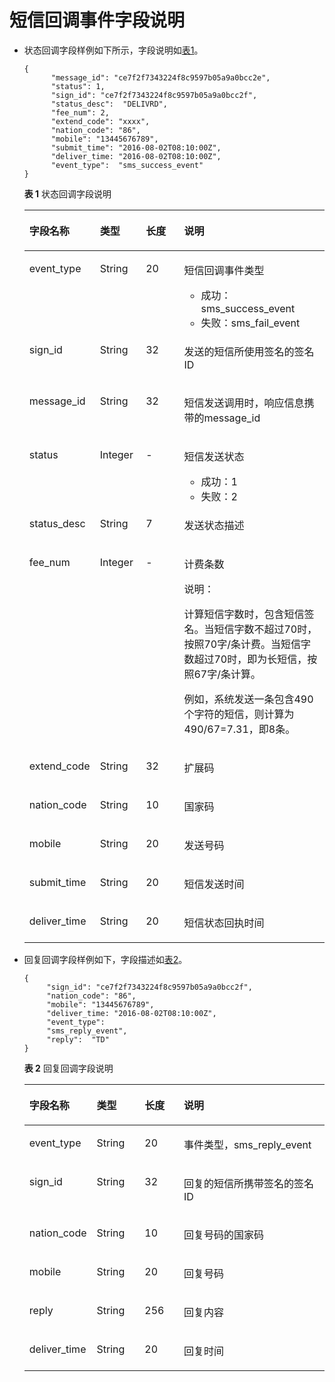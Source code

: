 # 短信回调事件字段说明<a name="smn_ug_a7000"></a>

-   状态回调字段样例如下所示，字段说明如[表1](#table6777239102910)。

    ```
    {
          "message_id": "ce7f2f7343224f8c9597b05a9a0bcc2e",
          "status": 1,
          "sign_id": "ce7f2f7343224f8c9597b05a9a0bcc2f",
          "status_desc":  "DELIVRD",
          "fee_num": 2,
          "extend_code": "xxxx",
          "nation_code": "86",
          "mobile": "13445676789",
          "submit_time": "2016-08-02T08:10:00Z",
          "deliver_time: "2016-08-02T08:10:00Z",
          "event_type":  "sms_success_event" 
    }
    ```

    **表 1**  状态回调字段说明

    <a name="table6777239102910"></a>
    <table><thead align="left"><tr id="zh-cn_topic_0095412131_row156531956141915"><th class="cellrowborder" valign="top" width="14.85148514851485%" id="mcps1.2.5.1.1"><p id="zh-cn_topic_0095412131_p126533569193"><a name="zh-cn_topic_0095412131_p126533569193"></a><a name="zh-cn_topic_0095412131_p126533569193"></a>字段名称</p>
    </th>
    <th class="cellrowborder" valign="top" width="15.841584158415841%" id="mcps1.2.5.1.2"><p id="zh-cn_topic_0095412131_p186531956101916"><a name="zh-cn_topic_0095412131_p186531956101916"></a><a name="zh-cn_topic_0095412131_p186531956101916"></a>类型</p>
    </th>
    <th class="cellrowborder" valign="top" width="15.841584158415841%" id="mcps1.2.5.1.3"><p id="zh-cn_topic_0095412131_p4653135616199"><a name="zh-cn_topic_0095412131_p4653135616199"></a><a name="zh-cn_topic_0095412131_p4653135616199"></a>长度</p>
    </th>
    <th class="cellrowborder" valign="top" width="53.46534653465347%" id="mcps1.2.5.1.4"><p id="zh-cn_topic_0095412131_p86531056111914"><a name="zh-cn_topic_0095412131_p86531056111914"></a><a name="zh-cn_topic_0095412131_p86531056111914"></a>说明</p>
    </th>
    </tr>
    </thead>
    <tbody><tr id="zh-cn_topic_0095412131_row18653135631918"><td class="cellrowborder" valign="top" width="14.85148514851485%" headers="mcps1.2.5.1.1 "><p id="zh-cn_topic_0095412131_p76531456121912"><a name="zh-cn_topic_0095412131_p76531456121912"></a><a name="zh-cn_topic_0095412131_p76531456121912"></a>event_type</p>
    </td>
    <td class="cellrowborder" valign="top" width="15.841584158415841%" headers="mcps1.2.5.1.2 "><p id="zh-cn_topic_0095412131_p56531856101913"><a name="zh-cn_topic_0095412131_p56531856101913"></a><a name="zh-cn_topic_0095412131_p56531856101913"></a>String</p>
    </td>
    <td class="cellrowborder" valign="top" width="15.841584158415841%" headers="mcps1.2.5.1.3 "><p id="zh-cn_topic_0095412131_p116531566197"><a name="zh-cn_topic_0095412131_p116531566197"></a><a name="zh-cn_topic_0095412131_p116531566197"></a>20</p>
    </td>
    <td class="cellrowborder" valign="top" width="53.46534653465347%" headers="mcps1.2.5.1.4 "><p id="zh-cn_topic_0095412131_p1387332772117"><a name="zh-cn_topic_0095412131_p1387332772117"></a><a name="zh-cn_topic_0095412131_p1387332772117"></a>短信回调事件类型</p>
    <a name="zh-cn_topic_0095412131_ul995113632110"></a><a name="zh-cn_topic_0095412131_ul995113632110"></a><ul id="zh-cn_topic_0095412131_ul995113632110"><li>成功：sms_success_event</li><li>失败：sms_fail_event</li></ul>
    </td>
    </tr>
    <tr id="zh-cn_topic_0095412131_row176536562193"><td class="cellrowborder" valign="top" width="14.85148514851485%" headers="mcps1.2.5.1.1 "><p id="zh-cn_topic_0095412131_p56536563199"><a name="zh-cn_topic_0095412131_p56536563199"></a><a name="zh-cn_topic_0095412131_p56536563199"></a>sign_id</p>
    </td>
    <td class="cellrowborder" valign="top" width="15.841584158415841%" headers="mcps1.2.5.1.2 "><p id="zh-cn_topic_0095412131_p1565395619191"><a name="zh-cn_topic_0095412131_p1565395619191"></a><a name="zh-cn_topic_0095412131_p1565395619191"></a>String</p>
    </td>
    <td class="cellrowborder" valign="top" width="15.841584158415841%" headers="mcps1.2.5.1.3 "><p id="zh-cn_topic_0095412131_p1265315563193"><a name="zh-cn_topic_0095412131_p1265315563193"></a><a name="zh-cn_topic_0095412131_p1265315563193"></a>32</p>
    </td>
    <td class="cellrowborder" valign="top" width="53.46534653465347%" headers="mcps1.2.5.1.4 "><p id="zh-cn_topic_0095412131_p9653115614190"><a name="zh-cn_topic_0095412131_p9653115614190"></a><a name="zh-cn_topic_0095412131_p9653115614190"></a>发送的短信所使用签名的签名ID</p>
    </td>
    </tr>
    <tr id="zh-cn_topic_0095412131_row36533567198"><td class="cellrowborder" valign="top" width="14.85148514851485%" headers="mcps1.2.5.1.1 "><p id="zh-cn_topic_0095412131_p136535568197"><a name="zh-cn_topic_0095412131_p136535568197"></a><a name="zh-cn_topic_0095412131_p136535568197"></a>message_id</p>
    </td>
    <td class="cellrowborder" valign="top" width="15.841584158415841%" headers="mcps1.2.5.1.2 "><p id="zh-cn_topic_0095412131_p19653125601915"><a name="zh-cn_topic_0095412131_p19653125601915"></a><a name="zh-cn_topic_0095412131_p19653125601915"></a>String</p>
    </td>
    <td class="cellrowborder" valign="top" width="15.841584158415841%" headers="mcps1.2.5.1.3 "><p id="zh-cn_topic_0095412131_p565355618194"><a name="zh-cn_topic_0095412131_p565355618194"></a><a name="zh-cn_topic_0095412131_p565355618194"></a>32</p>
    </td>
    <td class="cellrowborder" valign="top" width="53.46534653465347%" headers="mcps1.2.5.1.4 "><p id="zh-cn_topic_0095412131_p2653155621917"><a name="zh-cn_topic_0095412131_p2653155621917"></a><a name="zh-cn_topic_0095412131_p2653155621917"></a>短信发送调用时，响应信息携带的message_id</p>
    </td>
    </tr>
    <tr id="zh-cn_topic_0095412131_row1653205601913"><td class="cellrowborder" valign="top" width="14.85148514851485%" headers="mcps1.2.5.1.1 "><p id="zh-cn_topic_0095412131_p465318569191"><a name="zh-cn_topic_0095412131_p465318569191"></a><a name="zh-cn_topic_0095412131_p465318569191"></a>status</p>
    </td>
    <td class="cellrowborder" valign="top" width="15.841584158415841%" headers="mcps1.2.5.1.2 "><p id="zh-cn_topic_0095412131_p0653135661912"><a name="zh-cn_topic_0095412131_p0653135661912"></a><a name="zh-cn_topic_0095412131_p0653135661912"></a>Integer</p>
    </td>
    <td class="cellrowborder" valign="top" width="15.841584158415841%" headers="mcps1.2.5.1.3 "><p id="zh-cn_topic_0095412131_p10653145611916"><a name="zh-cn_topic_0095412131_p10653145611916"></a><a name="zh-cn_topic_0095412131_p10653145611916"></a>-</p>
    </td>
    <td class="cellrowborder" valign="top" width="53.46534653465347%" headers="mcps1.2.5.1.4 "><p id="zh-cn_topic_0095412131_p1087454111224"><a name="zh-cn_topic_0095412131_p1087454111224"></a><a name="zh-cn_topic_0095412131_p1087454111224"></a>短信发送状态</p>
    <a name="zh-cn_topic_0095412131_ul11796154612213"></a><a name="zh-cn_topic_0095412131_ul11796154612213"></a><ul id="zh-cn_topic_0095412131_ul11796154612213"><li>成功：1</li><li>失败：2</li></ul>
    </td>
    </tr>
    <tr id="zh-cn_topic_0095412131_row1065355631912"><td class="cellrowborder" valign="top" width="14.85148514851485%" headers="mcps1.2.5.1.1 "><p id="zh-cn_topic_0095412131_p46531256201913"><a name="zh-cn_topic_0095412131_p46531256201913"></a><a name="zh-cn_topic_0095412131_p46531256201913"></a>status_desc</p>
    </td>
    <td class="cellrowborder" valign="top" width="15.841584158415841%" headers="mcps1.2.5.1.2 "><p id="zh-cn_topic_0095412131_p76531356111914"><a name="zh-cn_topic_0095412131_p76531356111914"></a><a name="zh-cn_topic_0095412131_p76531356111914"></a>String</p>
    </td>
    <td class="cellrowborder" valign="top" width="15.841584158415841%" headers="mcps1.2.5.1.3 "><p id="zh-cn_topic_0095412131_p66531562198"><a name="zh-cn_topic_0095412131_p66531562198"></a><a name="zh-cn_topic_0095412131_p66531562198"></a>7</p>
    </td>
    <td class="cellrowborder" valign="top" width="53.46534653465347%" headers="mcps1.2.5.1.4 "><p id="zh-cn_topic_0095412131_p4653656181911"><a name="zh-cn_topic_0095412131_p4653656181911"></a><a name="zh-cn_topic_0095412131_p4653656181911"></a>发送状态描述</p>
    </td>
    </tr>
    <tr id="zh-cn_topic_0095412131_row365365621917"><td class="cellrowborder" valign="top" width="14.85148514851485%" headers="mcps1.2.5.1.1 "><p id="zh-cn_topic_0095412131_p11653175617193"><a name="zh-cn_topic_0095412131_p11653175617193"></a><a name="zh-cn_topic_0095412131_p11653175617193"></a>fee_num</p>
    </td>
    <td class="cellrowborder" valign="top" width="15.841584158415841%" headers="mcps1.2.5.1.2 "><p id="zh-cn_topic_0095412131_p465395681913"><a name="zh-cn_topic_0095412131_p465395681913"></a><a name="zh-cn_topic_0095412131_p465395681913"></a>Integer</p>
    </td>
    <td class="cellrowborder" valign="top" width="15.841584158415841%" headers="mcps1.2.5.1.3 "><p id="zh-cn_topic_0095412131_p465375651914"><a name="zh-cn_topic_0095412131_p465375651914"></a><a name="zh-cn_topic_0095412131_p465375651914"></a>-</p>
    </td>
    <td class="cellrowborder" valign="top" width="53.46534653465347%" headers="mcps1.2.5.1.4 "><p id="zh-cn_topic_0095412131_p40569792"><a name="zh-cn_topic_0095412131_p40569792"></a><a name="zh-cn_topic_0095412131_p40569792"></a>计费条数</p>
    <div class="note" id="zh-cn_topic_0095412131_note1279665914429"><a name="zh-cn_topic_0095412131_note1279665914429"></a><a name="zh-cn_topic_0095412131_note1279665914429"></a><span class="notetitle"> 说明： </span><div class="notebody"><p id="zh-cn_topic_0095412131_p1490314641113"><a name="zh-cn_topic_0095412131_p1490314641113"></a><a name="zh-cn_topic_0095412131_p1490314641113"></a>计算短信字数时，包含短信签名。当短信字数不超过70时，按照70字/条计费。当短信字数超过70时，即为长短信，按照67字/条计算。</p>
    <p id="zh-cn_topic_0095412131_p756355118913"><a name="zh-cn_topic_0095412131_p756355118913"></a><a name="zh-cn_topic_0095412131_p756355118913"></a>例如，系统发送一条包含490个字符的短信，则计算为490/67=7.31，即8条。</p>
    </div></div>
    </td>
    </tr>
    <tr id="zh-cn_topic_0095412131_row865315619196"><td class="cellrowborder" valign="top" width="14.85148514851485%" headers="mcps1.2.5.1.1 "><p id="zh-cn_topic_0095412131_p96531656151911"><a name="zh-cn_topic_0095412131_p96531656151911"></a><a name="zh-cn_topic_0095412131_p96531656151911"></a>extend_code</p>
    </td>
    <td class="cellrowborder" valign="top" width="15.841584158415841%" headers="mcps1.2.5.1.2 "><p id="zh-cn_topic_0095412131_p17653056191915"><a name="zh-cn_topic_0095412131_p17653056191915"></a><a name="zh-cn_topic_0095412131_p17653056191915"></a>String</p>
    </td>
    <td class="cellrowborder" valign="top" width="15.841584158415841%" headers="mcps1.2.5.1.3 "><p id="zh-cn_topic_0095412131_p16653195641920"><a name="zh-cn_topic_0095412131_p16653195641920"></a><a name="zh-cn_topic_0095412131_p16653195641920"></a>32</p>
    </td>
    <td class="cellrowborder" valign="top" width="53.46534653465347%" headers="mcps1.2.5.1.4 "><p id="zh-cn_topic_0095412131_p065375611191"><a name="zh-cn_topic_0095412131_p065375611191"></a><a name="zh-cn_topic_0095412131_p065375611191"></a>扩展码</p>
    </td>
    </tr>
    <tr id="zh-cn_topic_0095412131_row0653556111914"><td class="cellrowborder" valign="top" width="14.85148514851485%" headers="mcps1.2.5.1.1 "><p id="zh-cn_topic_0095412131_p6653155615195"><a name="zh-cn_topic_0095412131_p6653155615195"></a><a name="zh-cn_topic_0095412131_p6653155615195"></a>nation_code</p>
    </td>
    <td class="cellrowborder" valign="top" width="15.841584158415841%" headers="mcps1.2.5.1.2 "><p id="zh-cn_topic_0095412131_p146531856131915"><a name="zh-cn_topic_0095412131_p146531856131915"></a><a name="zh-cn_topic_0095412131_p146531856131915"></a>String</p>
    </td>
    <td class="cellrowborder" valign="top" width="15.841584158415841%" headers="mcps1.2.5.1.3 "><p id="zh-cn_topic_0095412131_p1065315612194"><a name="zh-cn_topic_0095412131_p1065315612194"></a><a name="zh-cn_topic_0095412131_p1065315612194"></a>10</p>
    </td>
    <td class="cellrowborder" valign="top" width="53.46534653465347%" headers="mcps1.2.5.1.4 "><p id="zh-cn_topic_0095412131_p176530568198"><a name="zh-cn_topic_0095412131_p176530568198"></a><a name="zh-cn_topic_0095412131_p176530568198"></a>国家码</p>
    </td>
    </tr>
    <tr id="zh-cn_topic_0095412131_row20653105611918"><td class="cellrowborder" valign="top" width="14.85148514851485%" headers="mcps1.2.5.1.1 "><p id="zh-cn_topic_0095412131_p1365312566193"><a name="zh-cn_topic_0095412131_p1365312566193"></a><a name="zh-cn_topic_0095412131_p1365312566193"></a>mobile</p>
    </td>
    <td class="cellrowborder" valign="top" width="15.841584158415841%" headers="mcps1.2.5.1.2 "><p id="zh-cn_topic_0095412131_p16535562194"><a name="zh-cn_topic_0095412131_p16535562194"></a><a name="zh-cn_topic_0095412131_p16535562194"></a>String</p>
    </td>
    <td class="cellrowborder" valign="top" width="15.841584158415841%" headers="mcps1.2.5.1.3 "><p id="zh-cn_topic_0095412131_p14653115617194"><a name="zh-cn_topic_0095412131_p14653115617194"></a><a name="zh-cn_topic_0095412131_p14653115617194"></a>20</p>
    </td>
    <td class="cellrowborder" valign="top" width="53.46534653465347%" headers="mcps1.2.5.1.4 "><p id="zh-cn_topic_0095412131_p1865335631918"><a name="zh-cn_topic_0095412131_p1865335631918"></a><a name="zh-cn_topic_0095412131_p1865335631918"></a>发送号码</p>
    </td>
    </tr>
    <tr id="zh-cn_topic_0095412131_row46531756111911"><td class="cellrowborder" valign="top" width="14.85148514851485%" headers="mcps1.2.5.1.1 "><p id="zh-cn_topic_0095412131_p46531456171910"><a name="zh-cn_topic_0095412131_p46531456171910"></a><a name="zh-cn_topic_0095412131_p46531456171910"></a>submit_time</p>
    </td>
    <td class="cellrowborder" valign="top" width="15.841584158415841%" headers="mcps1.2.5.1.2 "><p id="zh-cn_topic_0095412131_p2065314568197"><a name="zh-cn_topic_0095412131_p2065314568197"></a><a name="zh-cn_topic_0095412131_p2065314568197"></a>String</p>
    </td>
    <td class="cellrowborder" valign="top" width="15.841584158415841%" headers="mcps1.2.5.1.3 "><p id="zh-cn_topic_0095412131_p96531756181920"><a name="zh-cn_topic_0095412131_p96531756181920"></a><a name="zh-cn_topic_0095412131_p96531756181920"></a>20</p>
    </td>
    <td class="cellrowborder" valign="top" width="53.46534653465347%" headers="mcps1.2.5.1.4 "><p id="zh-cn_topic_0095412131_p16653456141915"><a name="zh-cn_topic_0095412131_p16653456141915"></a><a name="zh-cn_topic_0095412131_p16653456141915"></a>短信发送时间</p>
    </td>
    </tr>
    <tr id="zh-cn_topic_0095412131_row365312563197"><td class="cellrowborder" valign="top" width="14.85148514851485%" headers="mcps1.2.5.1.1 "><p id="zh-cn_topic_0095412131_p166531456191916"><a name="zh-cn_topic_0095412131_p166531456191916"></a><a name="zh-cn_topic_0095412131_p166531456191916"></a>deliver_time</p>
    </td>
    <td class="cellrowborder" valign="top" width="15.841584158415841%" headers="mcps1.2.5.1.2 "><p id="zh-cn_topic_0095412131_p7653165616197"><a name="zh-cn_topic_0095412131_p7653165616197"></a><a name="zh-cn_topic_0095412131_p7653165616197"></a>String</p>
    </td>
    <td class="cellrowborder" valign="top" width="15.841584158415841%" headers="mcps1.2.5.1.3 "><p id="zh-cn_topic_0095412131_p365395619199"><a name="zh-cn_topic_0095412131_p365395619199"></a><a name="zh-cn_topic_0095412131_p365395619199"></a>20</p>
    </td>
    <td class="cellrowborder" valign="top" width="53.46534653465347%" headers="mcps1.2.5.1.4 "><p id="zh-cn_topic_0095412131_p765318569192"><a name="zh-cn_topic_0095412131_p765318569192"></a><a name="zh-cn_topic_0095412131_p765318569192"></a>短信状态回执时间</p>
    </td>
    </tr>
    </tbody>
    </table>


-   回复回调字段样例如下，字段描述如[表2](#table1760176144719)。

    ```
    {    
         "sign_id": "ce7f2f7343224f8c9597b05a9a0bcc2f",   
         "nation_code": "86",        
         "mobile": "13445676789",   
         "deliver_time: "2016-08-02T08:10:00Z",    
         "event_type": 
         "sms_reply_event",   
         "reply":  "TD"
    }
    ```

    **表 2**  回复回调字段说明

    <a name="table1760176144719"></a>
    <table><thead align="left"><tr id="zh-cn_topic_0095412131_row2080912112208"><th class="cellrowborder" valign="top" width="15.841584158415841%" id="mcps1.2.5.1.1"><p id="zh-cn_topic_0095412131_p6809611122011"><a name="zh-cn_topic_0095412131_p6809611122011"></a><a name="zh-cn_topic_0095412131_p6809611122011"></a>字段名称</p>
    </th>
    <th class="cellrowborder" valign="top" width="16.831683168316832%" id="mcps1.2.5.1.2"><p id="zh-cn_topic_0095412131_p980910112204"><a name="zh-cn_topic_0095412131_p980910112204"></a><a name="zh-cn_topic_0095412131_p980910112204"></a>类型</p>
    </th>
    <th class="cellrowborder" valign="top" width="13.861386138613863%" id="mcps1.2.5.1.3"><p id="zh-cn_topic_0095412131_p180971119209"><a name="zh-cn_topic_0095412131_p180971119209"></a><a name="zh-cn_topic_0095412131_p180971119209"></a>长度</p>
    </th>
    <th class="cellrowborder" valign="top" width="53.46534653465347%" id="mcps1.2.5.1.4"><p id="zh-cn_topic_0095412131_p1980971117205"><a name="zh-cn_topic_0095412131_p1980971117205"></a><a name="zh-cn_topic_0095412131_p1980971117205"></a>说明</p>
    </th>
    </tr>
    </thead>
    <tbody><tr id="zh-cn_topic_0095412131_row17809111102015"><td class="cellrowborder" valign="top" width="15.841584158415841%" headers="mcps1.2.5.1.1 "><p id="zh-cn_topic_0095412131_p78091811192011"><a name="zh-cn_topic_0095412131_p78091811192011"></a><a name="zh-cn_topic_0095412131_p78091811192011"></a>event_type</p>
    </td>
    <td class="cellrowborder" valign="top" width="16.831683168316832%" headers="mcps1.2.5.1.2 "><p id="zh-cn_topic_0095412131_p9809191114209"><a name="zh-cn_topic_0095412131_p9809191114209"></a><a name="zh-cn_topic_0095412131_p9809191114209"></a>String</p>
    </td>
    <td class="cellrowborder" valign="top" width="13.861386138613863%" headers="mcps1.2.5.1.3 "><p id="zh-cn_topic_0095412131_p9809101113209"><a name="zh-cn_topic_0095412131_p9809101113209"></a><a name="zh-cn_topic_0095412131_p9809101113209"></a>20</p>
    </td>
    <td class="cellrowborder" valign="top" width="53.46534653465347%" headers="mcps1.2.5.1.4 "><p id="zh-cn_topic_0095412131_p18809911172010"><a name="zh-cn_topic_0095412131_p18809911172010"></a><a name="zh-cn_topic_0095412131_p18809911172010"></a>事件类型，sms_reply_event</p>
    </td>
    </tr>
    <tr id="zh-cn_topic_0095412131_row6809141112200"><td class="cellrowborder" valign="top" width="15.841584158415841%" headers="mcps1.2.5.1.1 "><p id="zh-cn_topic_0095412131_p138091711202018"><a name="zh-cn_topic_0095412131_p138091711202018"></a><a name="zh-cn_topic_0095412131_p138091711202018"></a>sign_id</p>
    </td>
    <td class="cellrowborder" valign="top" width="16.831683168316832%" headers="mcps1.2.5.1.2 "><p id="zh-cn_topic_0095412131_p48091911112012"><a name="zh-cn_topic_0095412131_p48091911112012"></a><a name="zh-cn_topic_0095412131_p48091911112012"></a>String</p>
    </td>
    <td class="cellrowborder" valign="top" width="13.861386138613863%" headers="mcps1.2.5.1.3 "><p id="zh-cn_topic_0095412131_p13809141118206"><a name="zh-cn_topic_0095412131_p13809141118206"></a><a name="zh-cn_topic_0095412131_p13809141118206"></a>32</p>
    </td>
    <td class="cellrowborder" valign="top" width="53.46534653465347%" headers="mcps1.2.5.1.4 "><p id="zh-cn_topic_0095412131_p0809411192015"><a name="zh-cn_topic_0095412131_p0809411192015"></a><a name="zh-cn_topic_0095412131_p0809411192015"></a>回复的短信所携带签名的签名ID</p>
    </td>
    </tr>
    <tr id="zh-cn_topic_0095412131_row68096114202"><td class="cellrowborder" valign="top" width="15.841584158415841%" headers="mcps1.2.5.1.1 "><p id="zh-cn_topic_0095412131_p128091011182014"><a name="zh-cn_topic_0095412131_p128091011182014"></a><a name="zh-cn_topic_0095412131_p128091011182014"></a>nation_code</p>
    </td>
    <td class="cellrowborder" valign="top" width="16.831683168316832%" headers="mcps1.2.5.1.2 "><p id="zh-cn_topic_0095412131_p19809911112010"><a name="zh-cn_topic_0095412131_p19809911112010"></a><a name="zh-cn_topic_0095412131_p19809911112010"></a>String</p>
    </td>
    <td class="cellrowborder" valign="top" width="13.861386138613863%" headers="mcps1.2.5.1.3 "><p id="zh-cn_topic_0095412131_p8809611122018"><a name="zh-cn_topic_0095412131_p8809611122018"></a><a name="zh-cn_topic_0095412131_p8809611122018"></a>10</p>
    </td>
    <td class="cellrowborder" valign="top" width="53.46534653465347%" headers="mcps1.2.5.1.4 "><p id="zh-cn_topic_0095412131_p148095119203"><a name="zh-cn_topic_0095412131_p148095119203"></a><a name="zh-cn_topic_0095412131_p148095119203"></a>回复号码的国家码</p>
    </td>
    </tr>
    <tr id="zh-cn_topic_0095412131_row5809911132012"><td class="cellrowborder" valign="top" width="15.841584158415841%" headers="mcps1.2.5.1.1 "><p id="zh-cn_topic_0095412131_p12809121117204"><a name="zh-cn_topic_0095412131_p12809121117204"></a><a name="zh-cn_topic_0095412131_p12809121117204"></a>mobile</p>
    </td>
    <td class="cellrowborder" valign="top" width="16.831683168316832%" headers="mcps1.2.5.1.2 "><p id="zh-cn_topic_0095412131_p158091011132015"><a name="zh-cn_topic_0095412131_p158091011132015"></a><a name="zh-cn_topic_0095412131_p158091011132015"></a>String</p>
    </td>
    <td class="cellrowborder" valign="top" width="13.861386138613863%" headers="mcps1.2.5.1.3 "><p id="zh-cn_topic_0095412131_p12809611192017"><a name="zh-cn_topic_0095412131_p12809611192017"></a><a name="zh-cn_topic_0095412131_p12809611192017"></a>20</p>
    </td>
    <td class="cellrowborder" valign="top" width="53.46534653465347%" headers="mcps1.2.5.1.4 "><p id="zh-cn_topic_0095412131_p680916112208"><a name="zh-cn_topic_0095412131_p680916112208"></a><a name="zh-cn_topic_0095412131_p680916112208"></a>回复号码</p>
    </td>
    </tr>
    <tr id="zh-cn_topic_0095412131_row4809111117203"><td class="cellrowborder" valign="top" width="15.841584158415841%" headers="mcps1.2.5.1.1 "><p id="zh-cn_topic_0095412131_p11809121118202"><a name="zh-cn_topic_0095412131_p11809121118202"></a><a name="zh-cn_topic_0095412131_p11809121118202"></a>reply</p>
    </td>
    <td class="cellrowborder" valign="top" width="16.831683168316832%" headers="mcps1.2.5.1.2 "><p id="zh-cn_topic_0095412131_p15809121132019"><a name="zh-cn_topic_0095412131_p15809121132019"></a><a name="zh-cn_topic_0095412131_p15809121132019"></a>String</p>
    </td>
    <td class="cellrowborder" valign="top" width="13.861386138613863%" headers="mcps1.2.5.1.3 "><p id="zh-cn_topic_0095412131_p2809141119205"><a name="zh-cn_topic_0095412131_p2809141119205"></a><a name="zh-cn_topic_0095412131_p2809141119205"></a>256</p>
    </td>
    <td class="cellrowborder" valign="top" width="53.46534653465347%" headers="mcps1.2.5.1.4 "><p id="zh-cn_topic_0095412131_p180981117206"><a name="zh-cn_topic_0095412131_p180981117206"></a><a name="zh-cn_topic_0095412131_p180981117206"></a>回复内容</p>
    </td>
    </tr>
    <tr id="zh-cn_topic_0095412131_row188091511142019"><td class="cellrowborder" valign="top" width="15.841584158415841%" headers="mcps1.2.5.1.1 "><p id="zh-cn_topic_0095412131_p11809511192016"><a name="zh-cn_topic_0095412131_p11809511192016"></a><a name="zh-cn_topic_0095412131_p11809511192016"></a>deliver_time</p>
    </td>
    <td class="cellrowborder" valign="top" width="16.831683168316832%" headers="mcps1.2.5.1.2 "><p id="zh-cn_topic_0095412131_p7809151117201"><a name="zh-cn_topic_0095412131_p7809151117201"></a><a name="zh-cn_topic_0095412131_p7809151117201"></a>String</p>
    </td>
    <td class="cellrowborder" valign="top" width="13.861386138613863%" headers="mcps1.2.5.1.3 "><p id="zh-cn_topic_0095412131_p12809151112011"><a name="zh-cn_topic_0095412131_p12809151112011"></a><a name="zh-cn_topic_0095412131_p12809151112011"></a>20</p>
    </td>
    <td class="cellrowborder" valign="top" width="53.46534653465347%" headers="mcps1.2.5.1.4 "><p id="zh-cn_topic_0095412131_p680919115208"><a name="zh-cn_topic_0095412131_p680919115208"></a><a name="zh-cn_topic_0095412131_p680919115208"></a>回复时间</p>
    </td>
    </tr>
    </tbody>
    </table>


